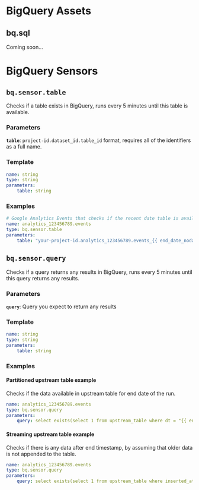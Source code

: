 # BigQuery Assets
## bq.sql
Coming soon...

# BigQuery Sensors
## `bq.sensor.table`
Checks if a table exists in BigQuery, runs every 5 minutes until this table is available.
### Parameters
**`table`**: `project-id.dataset_id.table_id` format, requires all of the identifiers as a full name.
### Template
```yaml
name: string
type: string
parameters:
    table: string
```
### Examples
```yaml
# Google Analytics Events that checks if the recent date table is available
name: analytics_123456789.events
type: bq.sensor.table
parameters:
    table: "your-project-id.analytics_123456789.events_{{ end_date_nodash }}"
```

## `bq.sensor.query`
Checks if a query returns any results in BigQuery, runs every 5 minutes until this query returns any results.
### Parameters
**`query`**: Query you expect to return any results
### Template
```yaml
name: string
type: string
parameters:
    table: string
```
### Examples
#### Partitioned upstream table example
Checks if the data available in upstream table for end date of the run.
```yaml
name: analytics_123456789.events
type: bq.sensor.query
parameters:
    query: select exists(select 1 from upstream_table where dt = "{{ end_date }}"
```

#### Streaming upstream table example
Checks if there is any data after end timestamp, by assuming that older data is not appended to the table.
```yaml
name: analytics_123456789.events
type: bq.sensor.query
parameters:
    query: select exists(select 1 from upstream_table where inserted_at > "{{ end_timestamp }}"
```
